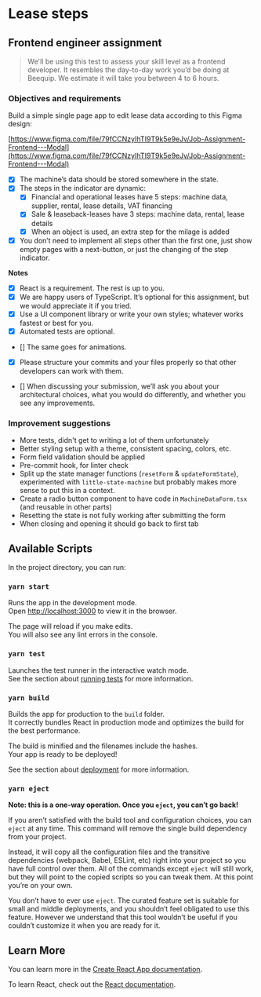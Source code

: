 # Lease steps

## Frontend engineer assignment

> We'll be using this test to assess your skill level as a frontend developer. It resembles the
> day-to-day work you’d be doing at Beequip. We estimate it will take you between 4 to 6 hours.

### Objectives and requirements

Build a simple single page app to edit lease data according to this Figma design:

[https://www.figma.com/file/79fCCNzyIhTI9T9k5e9eJv/Job-Assignment-Frontend---Modal](https://www.figma.com/file/79fCCNzyIhTI9T9k5e9eJv/Job-Assignment-Frontend---Modal)

- [x] The machine’s data should be stored somewhere in the state.
- [x] The steps in the indicator are dynamic:
  - [x] Financial and operational leases have 5 steps: machine data, supplier, rental, lease
        details, VAT financing
  - [x] Sale & leaseback-leases have 3 steps: machine data, rental, lease details
  - [x] When an object is used, an extra step for the milage is added
- [x] You don’t need to implement all steps other than the first one, just show empty pages with a
      next-button, or just the changing of the step indicator.

<b>Notes</b>

- [x] React is a requirement. The rest is up to you.
- [x] We are happy users of TypeScript. It’s optional for this assignment, but we would appreciate
      it if you tried.
- [x] Use a UI component library or write your own styles; whatever works fastest or best for you.
- [x] Automated tests are optional.
- [] The same goes for animations.
- [x] Please structure your commits and your files properly so that other developers can work with
      them.

- [] When discussing your submission, we’ll ask you about your architectural choices, what you would
  do differently, and whether you see any improvements.

### Improvement suggestions

- More tests, didn't get to writing a lot of them unfortunately
- Better styling setup with a theme, consistent spacing, colors, etc.
- Form field validation should be applied
- Pre-commit hook, for linter check
- Split up the state manager functions (`resetForm` & `updateFormState`), experimented with
  `little-state-machine` but probably makes more sense to put this in a context.
- Create a radio button component to have code in `MachineDataForm.tsx` (and reusable in other
  parts)
- Resetting the state is not fully working after submitting the form
- When closing and opening it should go back to first tab

## Available Scripts

In the project directory, you can run:

### `yarn start`

Runs the app in the development mode.\
Open [http://localhost:3000](http://localhost:3000) to view it in the browser.

The page will reload if you make edits.\
You will also see any lint errors in the console.

### `yarn test`

Launches the test runner in the interactive watch mode.\
See the section about [running tests](https://facebook.github.io/create-react-app/docs/running-tests)
for more information.

### `yarn build`

Builds the app for production to the `build` folder.\
It correctly bundles React in production mode and optimizes the build for the best performance.

The build is minified and the filenames include the hashes.\
Your app is ready to be deployed!

See the section about [deployment](https://facebook.github.io/create-react-app/docs/deployment) for
more information.

### `yarn eject`

**Note: this is a one-way operation. Once you `eject`, you can’t go back!**

If you aren’t satisfied with the build tool and configuration choices, you can `eject` at any time.
This command will remove the single build dependency from your project.

Instead, it will copy all the configuration files and the transitive dependencies (webpack, Babel,
ESLint, etc) right into your project so you have full control over them. All of the commands except
`eject` will still work, but they will point to the copied scripts so you can tweak them. At this
point you’re on your own.

You don’t have to ever use `eject`. The curated feature set is suitable for small and middle
deployments, and you shouldn’t feel obligated to use this feature. However we understand that this
tool wouldn’t be useful if you couldn’t customize it when you are ready for it.

## Learn More

You can learn more in the
[Create React App documentation](https://facebook.github.io/create-react-app/docs/getting-started).

To learn React, check out the [React documentation](https://reactjs.org/).

